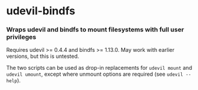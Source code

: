 # udevil-bindfs
### Wraps udevil and bindfs to mount filesystems with full user privileges

Requires udevil >= 0.4.4 and bindfs >= 1.13.0. May work with earlier versions, 
but this is untested.

The two scripts can be used as drop-in replacements for `udevil mount` and 
`udevil umount`, except where unmount options are required 
(see `udevil --help`).
